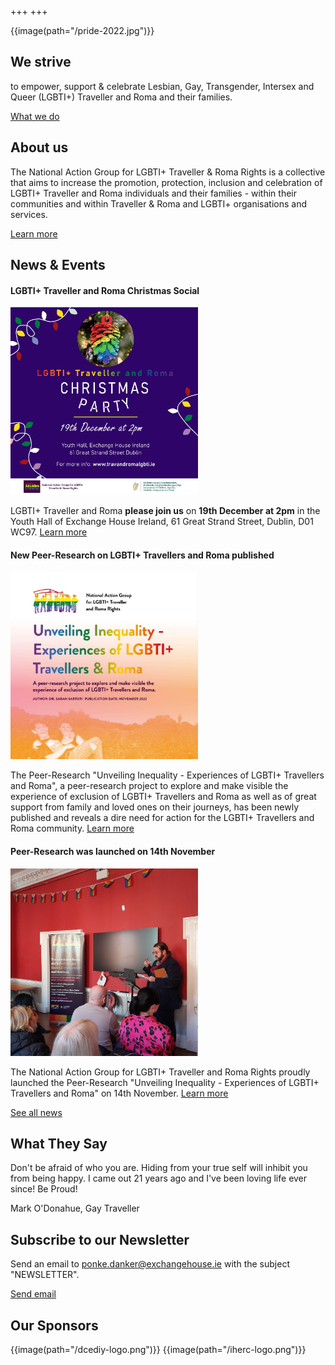 +++
+++

<div class="hero-block">

{{image(path="/pride-2022.jpg")}}

<div class="hero-block__text">

<h2>We strive</h2>

to empower, support & celebrate Lesbian, Gay, Transgender, Intersex and Queer (LGBTI+) Traveller and Roma and their families.

<a class="button button--white" href="/what-we-do">What we do</a>

</div>
</div>

## About us

<div class="narrow-side-column">
<div>
The National Action Group for LGBTI+ Traveller & Roma Rights is a collective that aims to increase the promotion, protection, inclusion and celebration of LGBTI+ Traveller and Roma individuals and their families - within their communities and within Traveller & Roma and LGBTI+ organisations and services.
</div>

<a class="button button--green" href="/about">Learn more</a>
</div>


## News & Events

#### LGBTI+ Traveller and Roma Christmas Social
<img src="/Christmas-social-ad.jpg" width=300>

LGBTI+ Traveller and Roma **please join us** on **19th December at 2pm** in the Youth Hall of Exchange House Ireland, 61 Great Strand Street, Dublin, D01 WC97. [Learn more](/news)

#### New Peer-Research on LGBTI+ Travellers and Roma published
<img src="/report-picture-square.jpeg" width=300/>

The Peer-Research "Unveiling Inequality - Experiences of LGBTI+ Travellers and Roma", a peer-research project to explore and make visible the experience of exclusion of LGBTI+ Travellers and Roma as well as of great support from family and loved ones on their journeys, has been newly published and reveals a dire need for action for the LGBTI+ Travellers and Roma community. [Learn more](/what-we-do/research) 


#### Peer-Research was launched on 14th November
<img src="/launch-oein.jpg" width=300/>

The National Action Group for LGBTI+ Traveller and Roma Rights proudly launched  the Peer-Research "Unveiling Inequality - Experiences of LGBTI+ Travellers and Roma" on 14th November. [Learn more](/news)

<a class="button button--blue" href="/news">See all news</a>

## What They Say

<p class="quote">
Don't be afraid of who you are. Hiding from your true self will inhibit you from being happy. I came out 21 years ago and I've been loving life ever since! Be Proud!
</p>

<p class="quote-author">
Mark O'Donahue, Gay Traveller
</p>

<div class="color-box color-box--green">

## Subscribe to our Newsletter

<div class="narrow-side-column ">

Send an email to [ponke.danker@exchangehouse.ie](mailto:ponke.danker@exchangehouse.ie) with the subject "NEWSLETTER".

<a class="button button--white" href="mailto:ponke.danker@exchangehouse.ie?subject=Newsletter&body=Please subscribe me to the action group newsletter.">Send email</a>

</div>

</div>

## Our Sponsors

<div class=index-logos>
{{image(path="/dcediy-logo.png")}}
{{image(path="/iherc-logo.png")}}
</div>